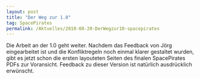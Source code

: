 ```yaml
---
layout: post
title: "Der Weg zur 1.0"
tag: SpacePirates
permalink: /Aktuelles/2010-08-20-DerWegzur10-spacepirates
---
```



Die Arbeit an der 1.0 geht weiter. Nachdem das Feedback von Jörg eingearbeitet ist und die Konfliktregeln noch einmal klarer gestaltet wurden, gibt es jetzt schon die ersten layouteten Seiten des finalen SpacePirates PDFs zur Voransicht. Feedback zu dieser Version ist natürlich ausdrücklich erwünscht.


